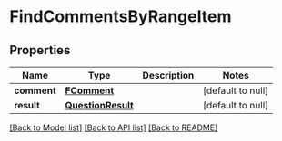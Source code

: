 # FindCommentsByRangeItem
## Properties

| Name | Type | Description | Notes |
|------------ | ------------- | ------------- | -------------|
| **comment** | [**FComment**](FComment.md) |  | [default to null] |
| **result** | [**QuestionResult**](QuestionResult.md) |  | [default to null] |

[[Back to Model list]](../README.md#documentation-for-models) [[Back to API list]](../README.md#documentation-for-api-endpoints) [[Back to README]](../README.md)

